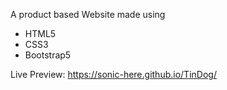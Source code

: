A product based Website made using
<ul><li>HTML5</li>
  <li>CSS3</li>
  <li>Bootstrap5</li>
  </ul>

Live Preview: https://sonic-here.github.io/TinDog/
